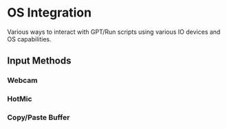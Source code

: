 # OS Integration

Various ways to interact with GPT/Run scripts using various IO devices and OS capabilities.

## Input Methods

### Webcam

### HotMic

### Copy/Paste Buffer
